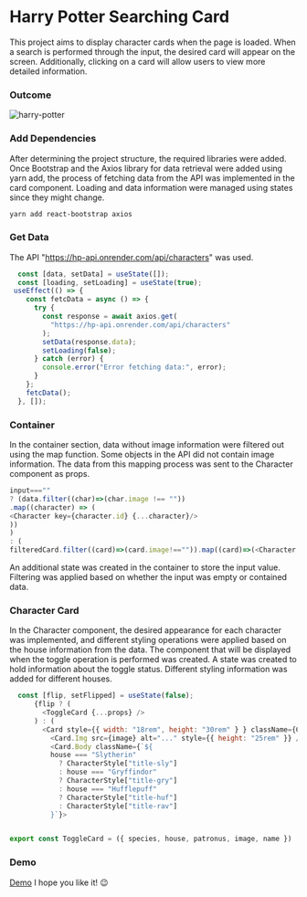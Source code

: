 # Harry Potter Searching Card

This project aims to display character cards when the page is loaded. When a search is performed through the input, the desired card will appear on the screen. Additionally, clicking on a card will allow users to view more detailed information.
### Outcome
![harry-potter](https://github.com/vildancetin/harry-potter-card/assets/75564722/5abd4443-b2fd-4e31-b44e-5719671eb557)

### Add Dependencies
After determining the project structure, the required libraries were added. Once Bootstrap and the Axios library for data retrieval were added using yarn add, the process of fetching data from the API was implemented in the card component. Loading and data information were managed using states since they might change.
```bash
yarn add react-bootstrap axios
```
### Get Data

The API "https://hp-api.onrender.com/api/characters" was used.
```javascript
  const [data, setData] = useState([]);
  const [loading, setLoading] = useState(true);
 useEffect(() => {
    const fetcData = async () => {
      try {
        const response = await axios.get(
          "https://hp-api.onrender.com/api/characters"
        );
        setData(response.data);
        setLoading(false);
      } catch (error) {
        console.error("Error fetching data:", error);
      }
    };
    fetcData();
  }, []);

```
### Container
In the container section, data without image information were filtered out using the map function. Some objects in the API did not contain image information. The data from this mapping process was sent to the Character component as props.
```javascript
input===""
? (data.filter((char)=>(char.image !== ""))
.map((character) => (
<Character key={character.id} {...character}/>
))
)
: (
filteredCard.filter((card)=>(card.image!=="")).map((card)=>(<Character key={card.id} {...card}/>)))
```
An additional state was created in the container to store the input value. Filtering was applied based on whether the input was empty or contained data.
### Character Card
In the Character component, the desired appearance for each character was implemented, and different styling operations were applied based on the house information from the data. The component that will be displayed when the toggle operation is performed was created. A state was created to hold information about the toggle status. Different styling information was added for different houses.
```javascript
  const [flip, setFlipped] = useState(false);
      {flip ? (
        <ToggleCard {...props} />
      ) : (
        <Card style={{ width: "18rem", height: "30rem" } } className={CharacterStyle.card}>
          <Card.Img src={image} alt="..." style={{ height: "25rem" }} />
          <Card.Body className={`${
          house === "Slytherin"
            ? CharacterStyle["title-sly"]
            : house === "Gryffindor"
            ? CharacterStyle["title-gry"]
            : house === "Hufflepuff"
            ? CharacterStyle["title-huf"]
            : CharacterStyle["title-rav"]
          }`}>


export const ToggleCard = ({ species, house, patronus, image, name })
```
### Demo
[Demo](https://harry-potter-card.netlify.app/)
I hope you like it! 😉
